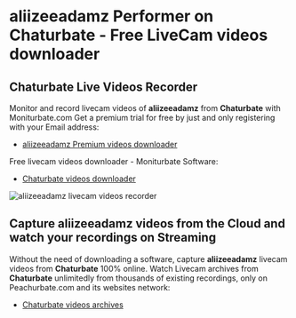 # aliizeeadamz Performer on Chaturbate - Free LiveCam videos downloader

## Chaturbate Live Videos Recorder

Monitor and record livecam videos of **aliizeeadamz** from **Chaturbate** with Moniturbate.com
Get a premium trial for free by just and only registering with your Email address:
* [aliizeeadamz Premium videos downloader](https://moniturbate.com/request-demo-licence-key.html)

Free livecam videos downloader - Moniturbate Software:
* [Chaturbate videos downloader](https://moniturbate.com/moniturbate-download-software.html)

![aliizeeadamz livecam videos recorder](https://peachurnet.com/templates/moniturbate-software.png)


## Capture aliizeeadamz videos from the Cloud and watch your recordings on Streaming

Without the need of downloading a software, capture **aliizeeadamz** livecam videos from **Chaturbate** 100% online.
Watch Livecam archives from **Chaturbate** unlimitedly from thousands of existing recordings, only on Peachurbate.com and its websites network:
* [Chaturbate videos archives](https://peachurnet.com/)